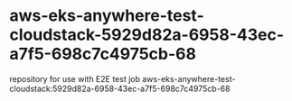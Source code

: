 # aws-eks-anywhere-test-cloudstack-5929d82a-6958-43ec-a7f5-698c7c4975cb-68
repository for use with E2E test job aws-eks-anywhere-test-cloudstack:5929d82a-6958-43ec-a7f5-698c7c4975cb-68
